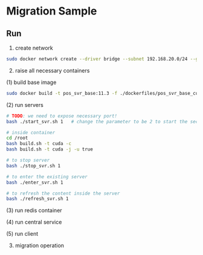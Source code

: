 # Migration Sample

## Run

1. create network

```bash
sudo docker network create --driver bridge --subnet 192.168.20.0/24 --gateway 192.168.20.1 pos_net
```

2. raise all necessary containers

(1) build base image

```bash
sudo docker build -t pos_svr_base:11.3 -f ./dockerfiles/pos_svr_base_cuda_11_3.Dockerfile .
```

(2) run servers

```bash
# TODO: we need to expose necessary port!
bash ./start_svr.sh 1   # change the parameter to be 2 to start the second sever

# inside container
cd /root
bash build.sh -t cuda -c
bash build.sh -t cuda -j -u true
```

```bash
# to stop server
bash ./stop_svr.sh 1

# to enter the existing server
bash ./enter_svr.sh 1

# to refresh the content inside the server
bash ./refresh_svr.sh 1
```

(3) run redis container


(4) run central service


(5) run client

3. migration operation
